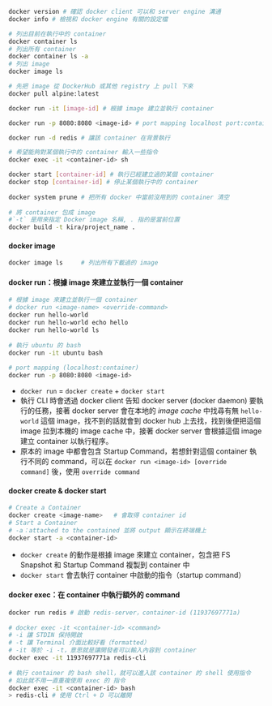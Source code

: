 ```bash
docker version # 確認 docker client 可以和 server engine 溝通  
docker info # 檢視和 docker engine 有關的設定檔

# 列出目前在執行中的 container  
docker container ls  
# 列出所有 container  
docker container ls -a  
# 列出 image  
docker image ls

# 先把 image 從 DockerHub 或其他 registry 上 pull 下來  
docker pull alpine:latest

docker run -it [image-id] # 根據 image 建立並執行 container

docker run -p 8080:8080 <image-id> # port mapping localhost port:container port

docker run -d redis # 讓該 container 在背景執行

# 希望能夠對某個執行中的 container 輸入一些指令  
docker exec -it <container-id> sh

docker start [container-id] # 執行已經建立過的某個 container  
docker stop [container-id] # 停止某個執行中的 container  
  
docker system prune # 把所有 docker 中當前沒用到的 container 清空  
  
# 將 container 包成 image 
#`-t` 是用來指定 Docker image 名稱, . 指的是當前位置
docker build -t kira/project_name .

```


#### docker image 
```bash
docker image ls     # 列出所有下載過的 image
```

#### docker run：根據 image 來建立並執行一個 container
```bash
# 根據 image 來建立並執行一個 container  
# docker run <image-name> <override-command>  
docker run hello-world  
docker run hello-world echo hello  
docker run hello-world ls  
  
# 執行 ubuntu 的 bash  
docker run -it ubuntu bash  
  
# port mapping (localhost:container) 
docker run -p 8080:8080 <image-id>
```

- `docker run` = `docker create` + `docker start`
- 執行 CLI 時會透過 docker client 告知 docker server (docker daemon) 要執行的任務，接著 docker server 會在本地的 _image cache_ 中找尋有無 `hello-world` 這個 image，找不到的話就會到 docker hub 上去找，找到後便把這個 image 拉到本機的 image cache 中，接著 docker server 會根據這個 image 建立 container 以執行程序。
- 原本的 image 中都會包含 Startup Command，若想針對這個 container 執行不同的 command，可以在 `docker run <image-id> [override command]` 後，使用 `override command`

#### docker create & docker start[​](https://pjchender.dev/devops/docker-command-line/#docker-create--docker-start "docker create & docker start的直接連結")

```bash
# Create a Container
docker create <image-name>   # 會取得 container id
# Start a Container
# -a：attached to the contained 並將 output 顯示在終端機上
docker start -a <container-id>
```

- `docker create` 的動作是根據 image 來建立 container，包含把 FS Snapshot 和 Startup Command 複製到 container 中
- `docker start` 會去執行 container 中啟動的指令（startup command）

#### docker exec：在 container 中執行額外的 command

```bash
docker run redis # 啟動 redis-server，container-id (11937697771a)  
  
# docker exec -it <container-id> <command>  
# -i 讓 STDIN 保持開啟  
# -t 讓 Terminal 介面比較好看（formatted）  
# -it 等於 -i -t，意思就是讓開發者可以輸入內容到 container  
docker exec -it 11937697771a redis-cli  
  
# 執行 container 的 bash shell，就可以進入該 container 的 shell 使用指令  
# 如此就不用一直重複使用 exec 的 指令  
docker exec -it <container-id> bash  
> redis-cli # 使用 Ctrl + D 可以離開
```